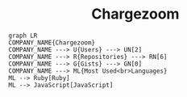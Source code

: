 <h1 align="center">Chargezoom</h1>

```mermaid
graph LR
COMPANY_NAME{Chargezoom}
COMPANY_NAME ---> U{Users} ---> UN[2]
COMPANY_NAME ---> R{Repositories} ---> RN[6]
COMPANY_NAME ---> G{Gists} ---> GN[0]
COMPANY_NAME ---> ML{Most Used<br>Languages}
ML --> Ruby[Ruby]
ML --> JavaScript[JavaScript]
```
